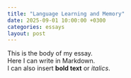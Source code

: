 ```yaml
---
title: "Language Learning and Memory"
date: 2025-09-01 10:00:00 +0300
categories: essays
layout: post
---
```


This is the body of my essay.  
Here I can write in Markdown.  
I can also insert **bold text** or *italics*.  
